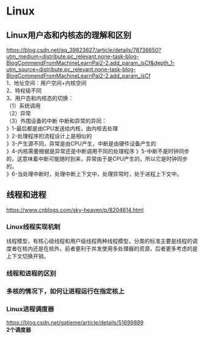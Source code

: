 # Linux

## Linux用户态和内核态的理解和区别
https://blog.csdn.net/qq_39823627/article/details/78736650?utm_medium=distribute.pc_relevant.none-task-blog-BlogCommendFromMachineLearnPai2-2.add_param_isCf&depth_1-utm_source=distribute.pc_relevant.none-task-blog-BlogCommendFromMachineLearnPai2-2.add_param_isCf  
1、地址空间：用户空间+内核空间  
2、特权级不同  
3、用户态和内核态的切换：  
（1）系统调用  
（2）异常  
（3）外围设备的中断
中断和异常的异同：  
》1-最后都是由CPU发送给内核，由内核去处理  
》2-处理程序的流程设计上是相似的  
》3-产生源不同，异常是由CPU产生，中断是由硬件设备产生的  
》4-内核需要根据是异常还是中断调用不同的处理程序
》5-中断不是时钟同步的，这意味着中断可能随时到来，异常由于是CPU产生的，所以它是时钟同步的。  
》6-当处理中断时，处理中断上下文中，处理异常时，处于进程上下文中。

## 线程和进程
https://www.cnblogs.com/sky-heaven/p/8204614.html
### Linux线程实现机制
线程模型，有核心级线程和用户级线程两种线程模型，分类的标准主要是线程的调度者在核内还是在核外，前者更利于并发使用多处理器的资源，后者更多考虑的是上下文切换开销。

### 线程和进程的区别

### 多核的情况下，如何让进程运行在指定核上

### Linux进程调度器
https://blog.csdn.net/gatieme/article/details/51699889  
**2个调度器**  
